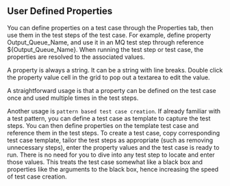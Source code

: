 ## User Defined Properties
You can define properties on a test case through the Properties tab, then use them in the test steps of the test case. For example, define property Output_Queue_Name, and use it in an MQ test step through reference ${Output_Queue_Name}. When running the test step or test case, the properties are resolved to the associated values.

A property is always a string. It can be a string with line breaks. Double click the property value cell in the grid to pop out a textarea to edit the value.

A straightforward usage is that a property can be defined on the test case once and used multiple times in the test steps.

Another usage is `pattern based test case creation`. If already familiar with a test pattern, you can define a test case as template to capture the test steps. You can then define properties on the template test case and reference them in the test steps. To create a test case, copy corresponding test case template, tailor the test steps as appropriate (such as removing unnecessary steps), enter the property values and the test case is ready to run. There is no need for you to dive into any test step to locate and enter those values. This treats the test case somewhat like a black box and properties like the arguments to the black box, hence increasing the speed of test case creation.
